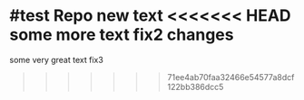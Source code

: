 #test Repo
new text
<<<<<<< HEAD
some more text
fix2 changes
=======
some very great text fix3
>>>>>>> 71ee4ab70faa32466e54577a8dcf122bb386dcc5
